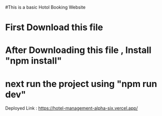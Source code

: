 #This is a basic Hotol Booking Website
# First Download this file
# After Downloading this file , Install "npm install"
# next run the project using "npm run dev"
Deployed Link : https://hotel-management-alpha-six.vercel.app/
